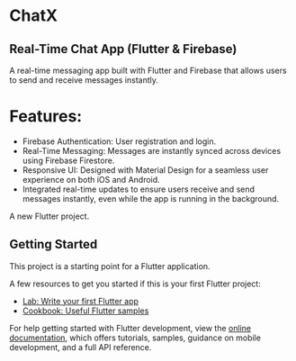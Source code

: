 # ChatX

## Real-Time Chat App (Flutter & Firebase)
A real-time messaging app built with Flutter and Firebase that allows users to send and receive messages instantly.

# Features:
- Firebase Authentication: User registration and login.
- Real-Time Messaging: Messages are instantly synced across devices using Firebase Firestore.
- Responsive UI: Designed with Material Design for a seamless user experience on both iOS and Android.
- Integrated real-time updates to ensure users receive and send messages instantly, even while the app is running in the background.

A new Flutter project.

## Getting Started

This project is a starting point for a Flutter application.

A few resources to get you started if this is your first Flutter project:

- [Lab: Write your first Flutter app](https://docs.flutter.dev/get-started/codelab)
- [Cookbook: Useful Flutter samples](https://docs.flutter.dev/cookbook)

For help getting started with Flutter development, view the
[online documentation](https://docs.flutter.dev/), which offers tutorials,
samples, guidance on mobile development, and a full API reference.
